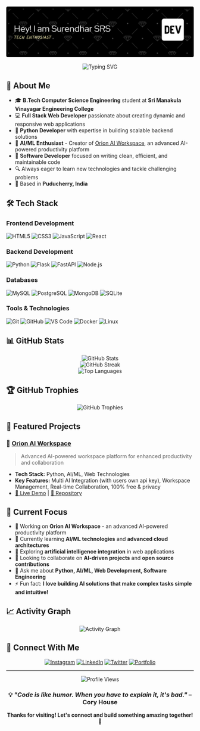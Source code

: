 ![Header](./header.png)

<center><div align="center">
  <img src="https://readme-typing-svg.herokuapp.com?font=Fira+Code&pause=1000&width=435&lines=Full+Stack+Web+Developer;Python+Developer;Software+Engineer;Computer+Science+Student" alt="Typing SVG" />
</div></center>

## 🚀 About Me

- 🎓 **B.Tech Computer Science Engineering** student at **Sri Manakula Vinayagar Engineering College**
- 💻 **Full Stack Web Developer** passionate about creating dynamic and responsive web applications
- 🐍 **Python Developer** with expertise in building scalable backend solutions
- 🤖 **AI/ML Enthusiast** - Creator of [Orion AI Workspace](https://orionaiworkspace.tech), an advanced AI-powered productivity platform
- 🌟 **Software Developer** focused on writing clean, efficient, and maintainable code
- 🔍 Always eager to learn new technologies and tackle challenging problems
- 📍 Based in **Puducherry, India**

## 🛠️ Tech Stack

### Frontend Development
![HTML5](https://img.shields.io/badge/html5-%23E34F26.svg?style=for-the-badge&logo=html5&logoColor=white)
![CSS3](https://img.shields.io/badge/css3-%231572B6.svg?style=for-the-badge&logo=css3&logoColor=white)
![JavaScript](https://img.shields.io/badge/javascript-%23323330.svg?style=for-the-badge&logo=javascript&logoColor=%23F7DF1E)
![React](https://img.shields.io/badge/react-%2320232a.svg?style=for-the-badge&logo=react&logoColor=%2361DAFB)

### Backend Development
![Python](https://img.shields.io/badge/python-3670A0?style=for-the-badge&logo=python&logoColor=ffdd54)
![Flask](https://img.shields.io/badge/flask-%23000.svg?style=for-the-badge&logo=flask&logoColor=white)
![FastAPI](https://img.shields.io/badge/FastAPI-005571?style=for-the-badge&logo=fastapi)
![Node.js](https://img.shields.io/badge/node.js-6DA55F?style=for-the-badge&logo=node.js&logoColor=white)

### Databases
![MySQL](https://img.shields.io/badge/mysql-%2300f.svg?style=for-the-badge&logo=mysql&logoColor=white)
![PostgreSQL](https://img.shields.io/badge/postgresql-%23316192.svg?style=for-the-badge&logo=postgresql&logoColor=white)
![MongoDB](https://img.shields.io/badge/MongoDB-%234ea94b.svg?style=for-the-badge&logo=mongodb&logoColor=white)
![SQLite](https://img.shields.io/badge/sqlite-%2307405e.svg?style=for-the-badge&logo=sqlite&logoColor=white)

### Tools & Technologies
![Git](https://img.shields.io/badge/git-%23F05033.svg?style=for-the-badge&logo=git&logoColor=white)
![GitHub](https://img.shields.io/badge/github-%23121011.svg?style=for-the-badge&logo=github&logoColor=white)
![VS Code](https://img.shields.io/badge/Visual%20Studio%20Code-0078d7.svg?style=for-the-badge&logo=visual-studio-code&logoColor=white)
![Docker](https://img.shields.io/badge/docker-%230db7ed.svg?style=for-the-badge&logo=docker&logoColor=white)
![Linux](https://img.shields.io/badge/Linux-FCC624?style=for-the-badge&logo=linux&logoColor=black)

## 📊 GitHub Stats

<div align="center">
  <img src="https://github-readme-stats.vercel.app/api?username=Surendhar-SRS&theme=dark&hide_border=false&include_all_commits=true&count_private=true" alt="GitHub Stats" />
  <br/>
  <img src="https://github-readme-streak-stats.herokuapp.com/?user=Surendhar-SRS&theme=dark&hide_border=false" alt="GitHub Streak" />
  <br/>
  <img src="https://github-readme-stats.vercel.app/api/top-langs/?username=Surendhar-SRS&theme=dark&hide_border=false&include_all_commits=true&count_private=true&layout=compact" alt="Top Languages" />
</div>

## 🏆 GitHub Trophies
<div align="center">
  <img src="https://github-profile-trophy.vercel.app/?username=Surendhar-SRS&theme=dark&no-frame=false&no-bg=true&margin-w=4" alt="GitHub Trophies" />
</div>

## 🌟 Featured Projects

### 🤖 [Orion AI Workspace](https://orionaiworkspace.tech)
> Advanced AI-powered workspace platform for enhanced productivity and collaboration
- **Tech Stack:** Python, AI/ML, Web Technologies
- **Key Features:** Multi AI Integration (with users own api key), Workspace Management, Real-time Collaboration, 100% free & privacy
- [🔗 Live Demo](https://orionaiworkspace.tech) | [📂 Repository](https://github.com/Surendhar-SRS/orion-ai)

## 🎯 Current Focus

- 🔭 Working on **Orion AI Workspace** - an advanced AI-powered productivity platform
- 🌱 Currently learning **AI/ML technologies** and **advanced cloud architectures**
- 🤖 Exploring **artificial intelligence integration** in web applications
- 👯 Looking to collaborate on **AI-driven projects** and **open source contributions**
- 💬 Ask me about **Python, AI/ML, Web Development, Software Engineering**
- ⚡ Fun fact: **I love building AI solutions that make complex tasks simple and intuitive!**

## 📈 Activity Graph
<div align="center">
  <img src="https://github-readme-activity-graph.vercel.app/graph?username=Surendhar-SRS&theme=react-dark&bg_color=20232a&hide_border=true" alt="Activity Graph" />
</div>

## 🤝 Connect With Me

<div align="center">
  
[![Instagram](https://img.shields.io/badge/Instagram-%23E4405F.svg?style=for-the-badge&logo=Instagram&logoColor=white)](https://instagram.com/surendhar_srs)
[![LinkedIn](https://img.shields.io/badge/linkedin-%230077B5.svg?style=for-the-badge&logo=linkedin&logoColor=white)](https://linkedin.com/in/surendhar-srs)
[![Twitter](https://img.shields.io/badge/Twitter-%231DA1F2.svg?style=for-the-badge&logo=Twitter&logoColor=white)](https://twitter.com/surendhar_srs)
[![Portfolio](https://img.shields.io/badge/Portfolio-%23000000.svg?style=for-the-badge&logo=firefox&logoColor=#FF7139)](https://surendharsrs.tech)

</div>

---

<div align="center">
  <img src="https://komarev.com/ghpvc/?username=Surendhar-SRS&label=Profile%20views&color=0e75b6&style=flat" alt="Profile Views" />
  
  ### 💡 *"Code is like humor. When you have to explain it, it's bad."* – Cory House
  
  **Thanks for visiting! Let's connect and build something amazing together! 🚀**
</div>
